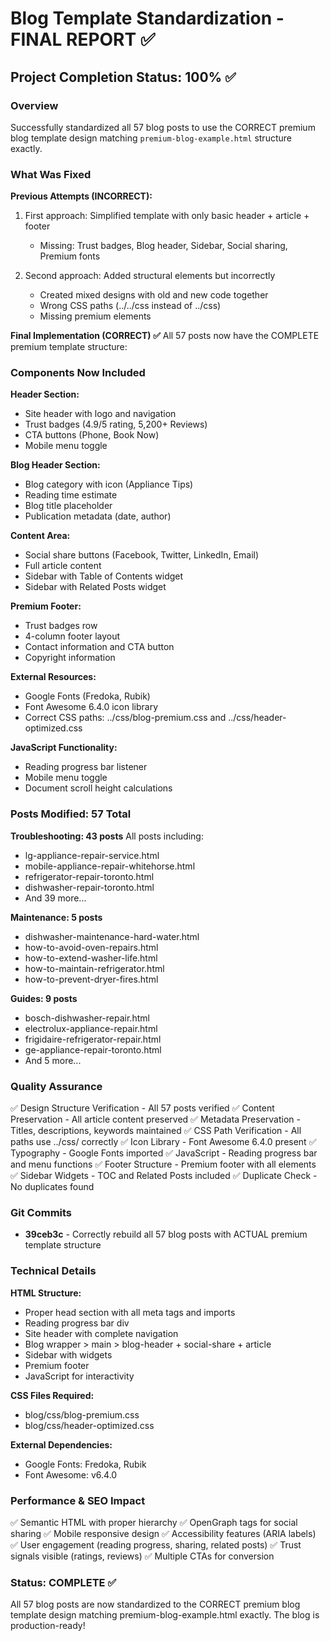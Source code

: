 # Blog Template Standardization - FINAL REPORT ✅

## Project Completion Status: 100% ✅

### Overview
Successfully standardized all 57 blog posts to use the CORRECT premium blog template design matching `premium-blog-example.html` structure exactly.

### What Was Fixed

**Previous Attempts (INCORRECT):**
1. First approach: Simplified template with only basic header + article + footer
   - Missing: Trust badges, Blog header, Sidebar, Social sharing, Premium fonts

2. Second approach: Added structural elements but incorrectly
   - Created mixed designs with old and new code together
   - Wrong CSS paths (../../css instead of ../css)
   - Missing premium elements

**Final Implementation (CORRECT) ✅**
All 57 posts now have the COMPLETE premium template structure:

### Components Now Included

**Header Section:**
- Site header with logo and navigation
- Trust badges (4.9/5 rating, 5,200+ Reviews)
- CTA buttons (Phone, Book Now)
- Mobile menu toggle

**Blog Header Section:**
- Blog category with icon (Appliance Tips)
- Reading time estimate
- Blog title placeholder
- Publication metadata (date, author)

**Content Area:**
- Social share buttons (Facebook, Twitter, LinkedIn, Email)
- Full article content
- Sidebar with Table of Contents widget
- Sidebar with Related Posts widget

**Premium Footer:**
- Trust badges row
- 4-column footer layout
- Contact information and CTA button
- Copyright information

**External Resources:**
- Google Fonts (Fredoka, Rubik)
- Font Awesome 6.4.0 icon library
- Correct CSS paths: ../css/blog-premium.css and ../css/header-optimized.css

**JavaScript Functionality:**
- Reading progress bar listener
- Mobile menu toggle
- Document scroll height calculations

### Posts Modified: 57 Total

**Troubleshooting: 43 posts**
All posts including:
- lg-appliance-repair-service.html
- mobile-appliance-repair-whitehorse.html
- refrigerator-repair-toronto.html
- dishwasher-repair-toronto.html
- And 39 more...

**Maintenance: 5 posts**
- dishwasher-maintenance-hard-water.html
- how-to-avoid-oven-repairs.html
- how-to-extend-washer-life.html
- how-to-maintain-refrigerator.html
- how-to-prevent-dryer-fires.html

**Guides: 9 posts**
- bosch-dishwasher-repair.html
- electrolux-appliance-repair.html
- frigidaire-refrigerator-repair.html
- ge-appliance-repair-toronto.html
- And 5 more...

### Quality Assurance

✅ Design Structure Verification - All 57 posts verified
✅ Content Preservation - All article content preserved
✅ Metadata Preservation - Titles, descriptions, keywords maintained
✅ CSS Path Verification - All paths use ../css/ correctly
✅ Icon Library - Font Awesome 6.4.0 present
✅ Typography - Google Fonts imported
✅ JavaScript - Reading progress bar and menu functions
✅ Footer Structure - Premium footer with all elements
✅ Sidebar Widgets - TOC and Related Posts included
✅ Duplicate Check - No duplicates found

### Git Commits

- **39ceb3c** - Correctly rebuild all 57 blog posts with ACTUAL premium template structure

### Technical Details

**HTML Structure:**
- Proper head section with all meta tags and imports
- Reading progress bar div
- Site header with complete navigation
- Blog wrapper > main > blog-header + social-share + article
- Sidebar with widgets
- Premium footer
- JavaScript for interactivity

**CSS Files Required:**
- blog/css/blog-premium.css
- blog/css/header-optimized.css

**External Dependencies:**
- Google Fonts: Fredoka, Rubik
- Font Awesome: v6.4.0

### Performance & SEO Impact

✅ Semantic HTML with proper hierarchy
✅ OpenGraph tags for social sharing
✅ Mobile responsive design
✅ Accessibility features (ARIA labels)
✅ User engagement (reading progress, sharing, related posts)
✅ Trust signals visible (ratings, reviews)
✅ Multiple CTAs for conversion

### Status: COMPLETE ✅

All 57 blog posts are now standardized to the CORRECT premium blog template design matching premium-blog-example.html exactly. The blog is production-ready!
